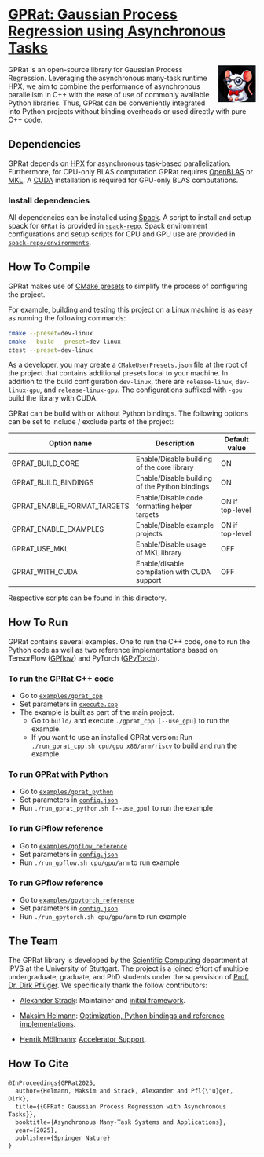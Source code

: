 # [GPRat: Gaussian Process Regression using Asynchronous Tasks]()

<img align="right" width="15%" src="/data/images/ratward_icon.jpg">
GPRat is an open-source library for Gaussian Process Regression.
Leveraging the asynchronous many-task runtime HPX, we aim to combine the performance of asynchronous parallelism in C++
with the ease of use of commonly available Python libraries.
Thus, GPRat can be conveniently integrated into Python projects without binding overheads or used directly with pure C++
code.

## Dependencies

GPRat depends on [HPX](https://hpx-docs.stellar-group.org/latest/html/index.html) for asynchronous task-based parallelization. 
Furthermore, for CPU-only BLAS computation GPRat requires [OpenBLAS](http://www.openmathlib.org/OpenBLAS/) or [MKL](https://www.intel.com/content/www/us/en/developer/tools/oneapi/onemkl.html).
A [CUDA](https://developer.nvidia.com/cuda-toolkit) installation is required for GPU-only BLAS computations.

### Install dependencies

All dependencies can be installed using [Spack](https://github.com/spack/spack).
A script to install and setup spack for `GPRat` is provided in [`spack-repo`](spack-repo).
Spack environment configurations and setup scripts for CPU and GPU use are provided in
[`spack-repo/environments`](spack-repo/environments).

## How To Compile

GPRat makes use of [CMake presets][1] to simplify the process of configuring the project.

For example, building and testing this project on a Linux machine is as easy as running the following commands:

```sh
cmake --preset=dev-linux
cmake --build --preset=dev-linux
ctest --preset=dev-linux
```

As a developer, you may create a `CMakeUserPresets.json` file at the root of the project that contains additional
presets local to your machine.
In addition to the build configuration `dev-linux`, there are `release-linux`, `dev-linux-gpu`, and `release-linux-gpu`.
The configurations suffixed with `-gpu` build the library with CUDA.

GPRat can be build with or without Python bindings.
The following options can be set to include / exclude parts of the project:

| Option name                 | Description                                    | Default value   |
|-----------------------------|------------------------------------------------|-----------------|
| GPRAT_BUILD_CORE            | Enable/Disable building of the core library    | ON              |
| GPRAT_BUILD_BINDINGS        | Enable/Disable building of the Python bindings | ON              |
| GPRAT_ENABLE_FORMAT_TARGETS | Enable/Disable code formatting helper targets  | ON if top-level |
| GPRAT_ENABLE_EXAMPLES       | Enable/Disable example projects                | ON if top-level |
| GPRAT_USE_MKL               | Enable/Disable usage of MKL library            | OFF             |
| GPRAT_WITH_CUDA             | Enable/disable compilation with CUDA support   | OFF             |

Respective scripts can be found in this directory.

## How To Run

GPRat contains several examples. One to run the C++ code, one to run the Python code as well as two reference
implementations based on TensorFlow ([GPflow](https://github.com/GPflow/GPflow)) and PyTorch
([GPyTorch](https://github.com/cornellius-gp/gpytorch)).

### To run the GPRat C++ code

- Go to [`examples/gprat_cpp`](examples/gprat_cpp/)
- Set parameters in [`execute.cpp`](examples/gprat_cpp/src/execute.cpp)
- The example is built as part of the main project.
  - Go to `build/` and execute `./gprat_cpp [--use_gpu]` to run the example.
  - If you want to use an installed GPRat version:
    Run `./run_gprat_cpp.sh cpu/gpu x86/arm/riscv` to build and run the example.

### To run GPRat with Python

- Go to [`examples/gprat_python`](examples/gprat_python/)
- Set parameters in [`config.json`](examples/gprat_python/config.json)
- Run `./run_gprat_python.sh [--use_gpu]` to run the example

### To run GPflow reference

- Go to [`examples/gpflow_reference`](examples/gpflow_reference/)
- Set parameters in [`config.json`](examples/gpflow_reference/config.json)
- Run `./run_gpflow.sh cpu/gpu/arm` to run example

### To run GPflow reference

- Go to [`examples/gpytorch_reference`](examples/gpytorch_reference/)
- Set parameters in [`config.json`](examples/gpytorch_reference/config.json)
- Run `./run_gpytorch.sh cpu/gpu/arm` to run example

## The Team

The GPRat library is developed by the [Scientific Computing](https://www.ipvs.uni-stuttgart.de/departments/sc/)
department at IPVS at the University of Stuttgart.
The project is a joined effort of multiple undergraduate, graduate, and PhD students under the supervision of
[Prof. Dr. Dirk Pflüger](https://www.f05.uni-stuttgart.de/en/faculty/contactpersons/Pflueger-00005/).
We specifically thank the follow contributors:

- [Alexander Strack](https://www.ipvs.uni-stuttgart.de/de/institut/team/Strack-00001/):
  Maintainer and [initial framework](https://doi.org/10.1007/978-3-031-32316-4_5).

- [Maksim Helmann](https://de.linkedin.com/in/maksim-helmann-60b8701b1):
  [Optimization, Python bindings and reference implementations](https://doi.org/10.48550/arXiv.2505.00136).

- [Henrik Möllmann](https://www.linkedin.com/in/moellh/):
  [Accelerator Support](tbd.).

## How To Cite

```
@InProceedings{GPRat2025,
  author={Helmann, Maksim and Strack, Alexander and Pfl{\"u}ger, Dirk},
  title={{GPRat: Gaussian Process Regression with Asynchronous Tasks}},
  booktitle={Asynchronous Many-Task Systems and Applications},
  year={2025},
  publisher={Springer Nature}
}
```

[1]: https://cmake.org/cmake/help/latest/manual/cmake-presets.7.html
